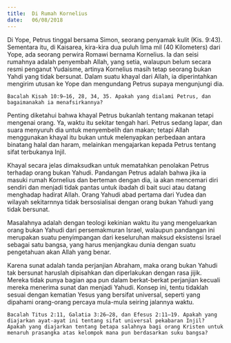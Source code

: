 ```yaml
---
title:  Di Rumah Kornelius
date:   06/08/2018
---
```


Di Yope, Petrus tinggal bersama Simon, seorang penyamak kulit (Kis. 9:43). Sementara itu, di Kaisarea, kira-kira dua puluh lima mil (40 Kilometers) dari Yope, ada seorang perwira Romawi bernama Kornelius. Ia dan seisi rumahnya adalah penyembah Allah, yang setia, walaupun belum secara resmi penganut Yudaisme, artinya Kornelius masih tetap seorang bukan Yahdi yang tidak bersunat. Dalam suatu khayal dari Allah, ia diperintahkan mengirim utusan ke Yope dan mengundang Petrus supaya mengunjungi dia.

`Bacalah Kisah 10:9–16, 28, 34, 35. Apakah yang dialami Petrus, dan bagaimanakah ia menafsirkannya?`

Penting diketahui bahwa khayal Petrus bukanlah tentang makanan tetapi mengenai orang. Ya, waktu itu sekitar tengah hari. Petrus sedang lapar, dan suara menyuruh dia untuk menyembelih dan makan; tetapi Allah menggunakan khayal itu bukan untuk melenyapkan perbedaan antara binatang halal dan haram, melainkan mengajarkan kepada Petrus tentang sifat terbukanya Injil.

Khayal secara jelas dimaksudkan untuk mematahkan penolakan Petrus terhadap orang bukan Yahudi. Pandangan Petrus adalah bahwa jika ia masuki rumah Kornelius dan berteman dengan dia, ia akan mencemari diri sendiri dan menjadi tidak pantas untuk ibadah di bait suci atau datang menghadap hadirat Allah. Orang Yahudi abad pertama dari Yudea dan wilayah sekitarnnya tidak bersosialisai dengan orang bukan Yahudi yang tidak bersunat.

Masalahnya adalah dengan teologi kekinian waktu itu yang mengeluarkan orang bukan Yahudi dari persemakmuran Israel, walaupun pandangan ini merupakan suatu penyimpangan dari keseluruhan maksud eksistensi Israel sebagai satu bangsa, yang harus menjangkau dunia dengan suatu pengetahuan akan Allah yang benar.

Karena sunat adalah tanda perjanjian Abraham, maka orang bukan Yahudi tak bersunat haruslah dipisahkan dan diperlakukan dengan rasa jijik. Mereka tidak punya bagian apa pun dalam berkat-berkat perjanjian kecuali mereka menerima sunat dan menjadi Yahudi. Konsep ini, tentu tidaklah sesuai dengan kematian Yesus yang bersifat universal, seperti yang dipahami orang-orang percaya mula-mula seiring jalannya waktu.

`Bacalah Titus 2:11, Galatia 3:26–28, dan Efesus 2:11–19. Apakah yang diajarkan ayat-ayat ini tentang sifat universal pekabaran Injil? Apakah yang diajarkan tentang betapa salahnya bagi orang Kristen untuk menaruh prasangka atas kelompok mana pun berdasarkan suku bangsa?`
